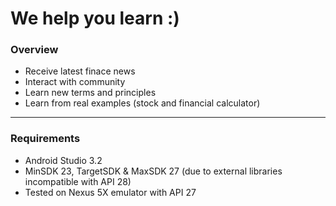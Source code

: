 # We help you learn :)

### Overview
- Receive latest finace news
- Interact with community
- Learn new terms and principles
- Learn from real examples (stock and financial calculator)

---

### Requirements
- Android Studio 3.2
- MinSDK 23, TargetSDK & MaxSDK 27 (due to external libraries incompatible with API 28)
- Tested on Nexus 5X emulator with API 27
